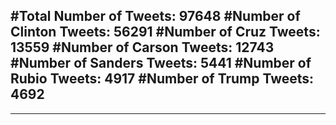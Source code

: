 #Total Number of Tweets: 97648 
#Number of Clinton Tweets: 56291
#Number of Cruz Tweets: 13559
#Number of Carson Tweets: 12743
#Number of Sanders Tweets: 5441
#Number of Rubio Tweets: 4917
#Number of Trump Tweets: 4692
---
---
